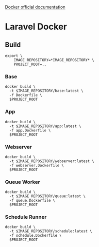 [Docker official documentation](https://docs.docker.com/)

# Laravel Docker

## Build

```shell
export \
    IMAGE_REPOSITORY=*IMAGE_REPOSITORY* \
    PROJECT_ROOT=..
```

### Base

```shell
docker build \
  -t $IMAGE_REPOSITORY/base:latest \
  -f Dockerfile \
  $PROJECT_ROOT
```

### App

```shell
docker build \
  -t $IMAGE_REPOSITORY/app:latest \
  -f app.Dockerfile \
  $PROJECT_ROOT
```

### Webserver

```shell
docker build \
  -t $IMAGE_REPOSITORY/webserver:latest \
  -f webserver.Dockerfile \
  $PROJECT_ROOT
```

### Queue Worker

```shell
docker build \
  -t $IMAGE_REPOSITORY/queue:latest \
  -f queue.Dockerfile \
  $PROJECT_ROOT
```

### Schedule Runner

```shell
docker build \
  -t $IMAGE_REPOSITORY/schedule:latest \
  -f schedule.Dockerfile \
  $PROJECT_ROOT
```
